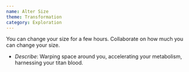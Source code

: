 ```yaml
---
name: Alter Size
theme: Transformation
category: Exploration
---
```


You can change your size for a few hours. Collaborate on how much you can change your size.

* *Describe*: Warping space around you, accelerating your metabolism, harnessing your titan blood.